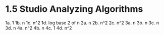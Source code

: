 # 1.5 Studio Analyzing Algorithms
1a. 1
1b. n
1c. n^2
1d. log base 2 of n
2a. n
2b. n^2
2c. n^2
3a. n
3b. n
3c. n
3d. n
4a. n^2
4b. n
4c. 1
4d. n^2